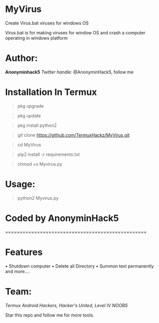 # MyVirus
Create Virus.bat viruses for windows OS 

Virus.bat is for making viruses for window OS and crash a computer operating in windows platform

# Author:
**Anonyminhack5**
*Twitter handle:* @AnonyminHack5, follow me

# Installation In Termux
> pkg upgrade

> pkg update

> pkg install python2

> git clone https://github.com/TermuxHackz/MyVirus.git

> cd MyVirus

> pip2 install -r requirements.txt

> chmod +x Myvirus.py

# Usage: 
> python2 Myvirus.py

# Coded by AnonyminHack5
=================================================
# Features
• Shutdown computer
• Delete all Directory
• Summon text permanently and more....

# Team:
*Termux Android Hackers, Hacker's United, Level IV NOOBS*

Star this repo and follow me for more tools.
